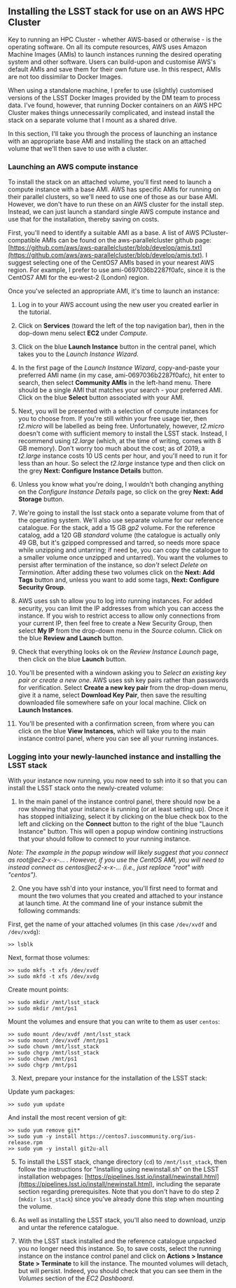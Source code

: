 ## Installing the LSST stack for use on an AWS HPC Cluster

Key to running an HPC Cluster - whether AWS-based or otherwise - is the operating software. On all its compute resources, AWS uses Amazon Machine Images (AMIs) to launch instances running the desired operating system and other software. Users can build-upon and customise AWS's default AMIs and save them for their own future use. In this respect, AMIs are not too dissimilar to Docker Images.

When using a standalone machine, I prefer to use (slightly) customised versions of the LSST Docker Images provided by the DM team to process data. I've found, however, that running Docker containers on an AWS HPC Cluster makes things unnecessarily complicated, and instead install the stack on a separate volume that I mount as a shared drive.

In this section, I'll take you through the process of launching an instance with an appropriate base AMI and installing the stack on an attached volume that we'll then save to use with a cluster.

### Launching an AWS compute instance

To install the stack on an attached volume, you'll first need to launch a compute instance with a base AMI. AWS has specific AMIs for running on their parallel clusters, so we'll need to use one of those as our base AMI. However, we don't have to run these on an AWS cluster for the install step. Instead, we can just launch a standard single AWS compute instance and use that for the installation, thereby saving on costs.

First, you'll need to identify a suitable AMI as a base. A list of AWS PCluster-compatible AMIs can be found on the aws-parallelcluster github page: [https://github.com/aws/aws-parallelcluster/blob/develop/amis.txt](https://github.com/aws/aws-parallelcluster/blob/develop/amis.txt). I suggest selecting one of the CentOS7 AMIs based in your nearest AWS region. For example, I prefer to use ami-0697036b2287f0afc, since it is the CentOS7 AMI for the eu-west-2 (London) region.

Once you've selected an appropriate AMI, it's time to launch an instance:

1. Log in to your AWS account using the new user you created earlier in the tutorial.

2. Click on **Services** (toward the left of the top navigation bar), then in the dop-down menu select **EC2** under *Compute*.

3. Click on the blue **Launch Instance** button in the central panel, which takes you to the *Launch Instance Wizard*.

4. In the first page of the *Launch Instance Wizard*, copy-and-paste your preferred AMI name (in my case, ami-0697036b2287f0afc), hit enter to search, then select **Community AMIs** in the left-hand menu. There should be a single AMI that matches your search - your preferred AMI. Click on the blue **Select** button associated with your AMI.

5. Next, you will be presented with a selection of compute instances for you to choose from. If you're still within your free usage tier, then *t2.micro* will be labelled as being free. Unfortunately, however, *t2.micro* doesn't come with sufficient memory to install the LSST stack. Instead, I recommend using *t2.large* (which, at the time of writing, comes with 8 GB memory). Don't worry too much about the cost; as of 2019, a *t2.large* instance costs 10 US cents per hour, and you'll need to run it for less than an hour. So select the *t2.large* instance type and then click on the grey **Next: Configure Instance Details** button.

6. Unless you know what you're doing, I wouldn't both changing anything on the *Configure Instance Details* page, so click on the grey **Next: Add Storage** button.

7. We're going to install the lsst stack onto a separate volume from that of the operating system. We'll also use separate volume for our reference catalogue. For the stack, add a 15 GB *gp2* volume. For the reference catalog, add a 120 GB *standard* volume (the catalogue is actually only 49 GB, but it's gzipped compressed and tarred, so needs more space while unzipping and untarring; if need be, you can copy the catalogue to a smaller volume once unzipped and untarred). You want the volumes to persist after termination of the instance, so *don't* select *Delete on Termination*. After adding these two volumes click on the **Next: Add Tags** button and, unless you want to add some tags, **Next: Configure Security Group**.

8. AWS uses ssh to allow you to log into running instances. For added security, you can limit the IP addresses from which you can access the instance. If you wish to restrict access to allow only connections from your current IP, then feel free to create a New Security Group, then select **My IP** from the drop-down menu in the *Source* column. Click on the blue **Review and Launch** button.

9. Check that everything looks ok on the *Review Instance Launch* page, then click on the blue **Launch** button.

10. You'll be presented with a windown asking you to *Select an existing key pair or create a new one*. AWS uses ssh key pairs rather than passwords for verification. Select **Create a new key pair** from the drop-down menu, give it a name, select **Download Key Pair**, then save the resulting downloaded file somewhere safe on your local machine. Click on **Launch Instances**.

11. You'll be presented with a confirmation screen, from where you can click on the blue **View Instances**, which will take you to the main instance control panel, where you can see all your running instances.

### Logging into your newly-launched instance and installing the LSST stack

With your instance now running, you now need to ssh into it so that you can install the LSST stack onto the newly-created volume:

1. In the main panel of the instance control panel, there should now be a row showing that your instance is running (or at least setting up). Once it has stopped initializing, select it by clicking on the blue check box to the left and clicking on the **Connect** button to the right of the blue "Launch Instance" button. This will open a popup window contining instructions that your should follow to connect to your running instance.

*Note: The example in the popup window will likely suggest that you connect as root@ec2-x-x-... . However, if you use the CentOS AMI, you will need to instead connect as centos@ec2-x-x-... (i.e., just replace "root" with "centos").*

2. One you have ssh'd into your instance, you'll first need to format and mount the two volumes that you created and attached to your instance at launch time. At the command line of your instance submit the following commands:

First, get the name of your attached volumes (in this case `/dev/xvdf` and `/dev/xvdg`):
    
    >> lsblk

Next, format those volumes:

    >> sudo mkfs -t xfs /dev/xvdf
    >> sudo mkfd -t xfs /dev/xvdg
    
Create mount points:

    >> sudo mkdir /mnt/lsst_stack
    >> sudo mkdir /mnt/ps1

Mount the volumes and ensure that you can write to them as user `centos`:
    
    >> sudo mount /dev/xvdf /mnt/lsst_stack
    >> sudo mount /dev/xvdf /mnt/ps1
    >> sudo chown /mnt/lsst_stack
    >> sudo chgrp /mnt/lsst_stack
    >> sudo chown /mnt/ps1
    >> sudo chgrp /mnt/ps1

3. Next, prepare your instance for the installation of the LSST stack:

Update yum packages:

    >> sudo yum update

And install the most recent version of git:

    >> sudo yum remove git*
    >> sudo yum -y install https://centos7.iuscommunity.org/ius-release.rpm
    >> sudo yum -y install git2u-all

5. To install the LSST stack, change directory (`cd`) to `/mnt/lsst_stack`, then follow the instructions for "Installing using newinstall.sh" on the LSST installation webpages: [https://pipelines.lsst.io/install/newinstall.html](https://pipelines.lsst.io/install/newinstall.html), including the separate section regarding prerequisites. Note that you don't have to do step 2 (`mkdir lsst_stack`) since you've already done this step when mounting the volume.
    
6. As well as installing the LSST stack, you'll also need to download, unzip and untar the reference catalogue.

7. With the LSST stack installed and the reference catalogue unpacked you no longer need this instance. So, to save costs, select the running instance on the instance control panel and click on **Actions > Instance State > Terminate** to kill the instance. The mounted volumes will detach, but will persist. Indeed, you should check that you can see them in the *Volumes* section of the *EC2 Dashboard*.

